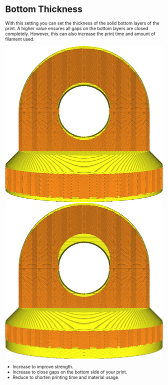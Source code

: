 Bottom Thickness
====
With this setting you can set the thickness of the solid bottom layers of the print. A higher value ensures all gaps on the bottom layers are closed completely. However, this can also increase the print time and amount of filament used.

![Ordinary bottom thickness](images/top_bottom_thickness_0.8.png)
![Much thicker bottom side](images/bottom_thickness.png)

* Increase to improve strength.
* Increase to close gaps on the bottom side of your print.
* Reduce to shorten printing time and material usage.